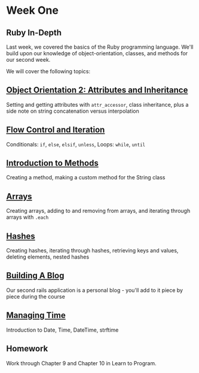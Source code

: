 # Week One

## Ruby In-Depth
Last week, we covered the basics of the Ruby programming language. We'll build upon our knowledge of object-orientation, classes, and methods for our second week.

We will cover the following topics:

## [Object Orientation 2: Attributes and Inheritance](/lessons/02_attributes_inheritance.md)
Setting and getting attributes with `attr_accessor`, class inheritance, plus a side note on string concatenation versus interpolation

## [Flow Control and Iteration](/lessons/02_conditionals_and_loops.md)
Conditionals: `if`, `else`, `elsif`, `unless`, Loops: `while`, `until`

## [Introduction to Methods](/lessons/02_methods.md)
Creating a method, making a custom method for the String class

## [Arrays](/lessons/02_arrays.md)
Creating arrays, adding to and removing from arrays, and iterating through arrays with `.each`

## [Hashes](/lessons/02_hashes.md)
Creating hashes, iterating through hashes, retrieving keys and values, deleting elements, nested hashes

## [Building A Blog](/lessons/02_blog.md)  
Our second rails application is a personal blog - you'll add to it piece by piece during the course

## [Managing Time](/lessons/02_time.md)
Introduction to Date, Time, DateTime, strftime

## Homework
Work through Chapter 9 and Chapter 10 in Learn to Program.